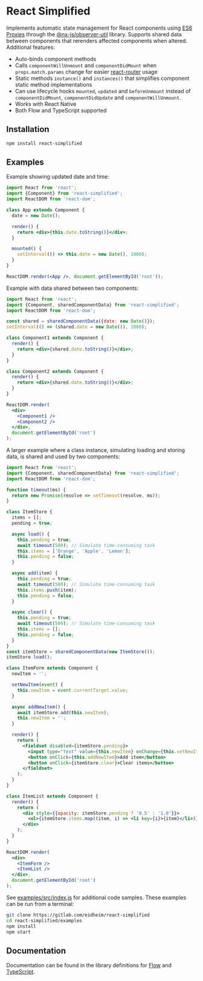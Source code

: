 # React Simplified

Implements automatic state management for React components using
[ES6 Proxies](https://developer.mozilla.org/en-US/docs/Web/JavaScript/Reference/Global_Objects/Proxy) through the [@nx-js/observer-util](https://github.com/nx-js/observer-util) library. Supports shared data between components that rerenders affected components when altered. Additional features:

* Auto-binds component methods
* Calls `componentWillUnmount` and `componentDidMount` when `props.match.params`
change for easier [react-router](https://www.npmjs.com/package/react-router)
usage
* Static methods `instance()` and `instances()` that simplifies component static
method implementations
* Can use lifecycle hooks `mounted`, `updated` and `beforeUnmount` instead of `componentDidMount`, `componentDidUpdate`
and `componentWillUnmount`.
* Works with React Native
* Both Flow and TypeScript supported

## Installation

```sh
npm install react-simplified
```

## Examples
Example showing updated date and time:
```jsx
import React from 'react';
import {Component} from 'react-simplified';
import ReactDOM from 'react-dom';

class App extends Component {
  date = new Date();

  render() {
    return <div>{this.date.toString()}</div>;
  }

  mounted() {
    setInterval(() => this.date = new Date(), 1000);
  }
}

ReactDOM.render(<App />, document.getElementById('root'));
```

Example with data shared between two components:
```jsx
import React from 'react';
import {Component, sharedComponentData} from 'react-simplified';
import ReactDOM from 'react-dom';

const shared = sharedComponentData({date: new Date()});
setInterval(() => (shared.date = new Date()), 1000);

class Component1 extends Component {
  render() {
    return <div>{shared.date.toString()}</div>;
  }
}

class Component2 extends Component {
  render() {
    return <div>{shared.date.toString()}</div>;
  }
}

ReactDOM.render(
  <div>
    <Component1 />
    <Component2 />
  </div>,
  document.getElementById('root')
);
```

A larger example where a class instance, simulating loading and storing data, is
shared and used by two components:
```jsx
import React from 'react';
import {Component, sharedComponentData} from 'react-simplified';
import ReactDOM from 'react-dom';

function timeout(ms) {
  return new Promise(resolve => setTimeout(resolve, ms));
}

class ItemStore {
  items = [];
  pending = true;

  async load() {
    this.pending = true;
    await timeout(500); // Simulate time-consuming task
    this.items = ['Orange', 'Apple', 'Lemon'];
    this.pending = false;
  }

  async add(item) {
    this.pending = true;
    await timeout(500); // Simulate time-consuming task
    this.items.push(item);
    this.pending = false;
  }

  async clear() {
    this.pending = true;
    await timeout(500); // Simulate time-consuming task
    this.items = [];
    this.pending = false;
  }
}
const itemStore = sharedComponentData(new ItemStore());
itemStore.load();

class ItemForm extends Component {
  newItem = '';

  setNewItem(event) {
    this.newItem = event.currentTarget.value;
  }

  async addNewItem() {
    await itemStore.add(this.newItem);
    this.newItem = '';
  }

  render() {
    return (
      <fieldset disabled={itemStore.pending}>
        <input type="text" value={this.newItem} onChange={this.setNewItem} />
        <button onClick={this.addNewItem}>Add item</button>
        <button onClick={itemStore.clear}>Clear items</button>
      </fieldset>
    );
  }
}

class ItemList extends Component {
  render() {
    return (
      <div style={{opacity: itemStore.pending ? '0.5' : '1.0'}}>
        <ul>{itemStore.items.map((item, i) => <li key={i}>{item}</li>)}</ul>
      </div>
    );
  }
}

ReactDOM.render(
  <div>
    <ItemForm />
    <ItemList />
  </div>,
  document.getElementById('root')
);
```

See
[examples/src/index.js](https://gitlab.com/eidheim/react-simplified/blob/master/examples/src/index.js) for additional code samples.
These examples can be run from a terminal:
```sh
git clone https://gitlab.com/eidheim/react-simplified
cd react-simplified/examples
npm install
npm start
```

## Documentation
Documentation can be found in the library definitions for
[Flow](https://gitlab.com/eidheim/react-simplified/blob/master/src/index.js.flow) and [TypeScript](https://gitlab.com/eidheim/react-simplified/blob/master/src/index.d.ts).
